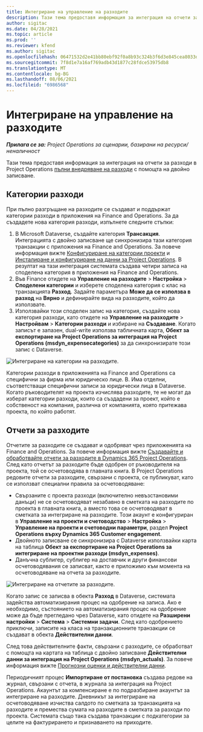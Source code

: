 ```yaml
---
title: Интегриране на управление на разходите
description: Тази тема предоставя информация за интеграция на отчети за разходи в Project Operations с помощта на двойно записване.
author: sigitac
ms.date: 04/28/2021
ms.topic: article
ms.prod: ''
ms.reviewer: kfend
ms.author: sigitac
ms.openlocfilehash: 06471532d2e41bb80ebf92f0a8b93c324b3f6d3e845cea8033d85d291ea237eb
ms.sourcegitcommit: 7f8d1e7a16af769adb43d1877c28fdce53975db8
ms.translationtype: MT
ms.contentlocale: bg-BG
ms.lasthandoff: 08/06/2021
ms.locfileid: "6986568"
---
```

# <a name="expense-management-integration"></a>Интегриране на управление на разходите

_**Прилага се за:** Project Operations за сценарии, базирани на ресурси/неналичност_

Тази тема предоставя информация за интеграция на отчети за разходи в Project Operations [пълни внедряване на разходи](../expense/expense-overview.md) с помощта на двойно записване.

## <a name="expense-categories"></a>Категории разходи

При пълно разгръщане на разходите се създават и поддържат категории разходи в приложения на Finance and Operations. За да създадете нова категория разходи, изпълнете следните стъпки:

1. В Microsoft Dataverse, създайте категория **Трансакция**. Интеграцията с двойно записване ще синхронизира тази категория транзакции с приложения на Finance and Operations. За повече информация вижте [Конфигуриране на категории проекти](/dynamics365/project-operations/project-accounting/configure-project-categories) и [Инсталиране и конфигуриране на данни за Project Operations](resource-dual-write-setup-integration.md). В резултат на тази интеграция системата създава четири записа на споделена категория в приложения на Finance and Operations.
2. Във Finance отидете на **Управление на разходите** > **Настройка** > **Споделени категории** и изберете споделена категория с клас на транзакцията **Разход**. Задайте параметъра **Може да се използва в разход** на **Вярно** и дефинирайте вида на разходите, който да използвате.
3. Използвайки този споделен запис на категория, създайте нова категория разходи, като отидете на **Управление на разходите** > **Настройвам** > **Категории разходи** и избиране на **Създаване**. Когато записът е запазен, dual-write използва табличната карта, **Обект за експортиране на Project Operations за интеграция на Project Operations (msdyn\_expensecategories)** за да синхронизирате този запис с Dataverse.

  ![Интегриране на категории на разходите.](./media/DW6ExpenseCategories.png)

Категории разходи в приложенията на Finance and Operations са специфични за фирма или юридическо лице. В. Има отделни, съответстващи специфични записи за юридически лица в Dataverse. Когато ръководителят на проекта изчислява разходите, те не могат да изберат категории разходи, които са създадени за проект, който е собственост на компания, различна от компанията, която притежава проекта, по който работят. 

## <a name="expense-reports"></a>Отчети за разходите

Отчетите за разходите се създават и одобряват чрез приложенията на Finance and Operations. За повече информация вижте [Създавайте и обработвайте отчети за разходите в Dynamics 365 Project Operations](/learn/modules/create-process-expense-reports/). След като отчетът за разходите бъде одобрен от ръководителя на проекта, той се осчетоводява в главната книга. В Project Operations редовите отчети за разходите, свързани с проекта, се публикуват, като се използват специални правила за осчетоводяване:

  - Свързаните с проекта разходи (включително невъзстановими данъци) не се осчетоводяват незабавно в сметката на разходите по проекта в главната книга, а вместо това се осчетоводяват в сметката за интегриране на разходите. Този акаунт е конфигуриран в **Управление на проекти и счетоводство** > **Настройка** > **Управление на проекти и счетоводни параметри**, раздел **Project Operations върху Dynamics 365 Customer engagement**.
  - Двойното записване се синхронизира с Dataverse използвайки карта на таблица **Обект за експортиране на Project Operations за интегриране на проектни разходи (msdyn\_expenses)**.
  - Данъчна сублигер, сублигер на доставчик и други финансови осчетоводявания се записват, както е приложимо към момента на осчетоводяване на отчета за разходите.

  ![Интегриране на отчетите за разходите.](./media/DW6ExpenseReports.png)

Когато запис се записва в обекта **Разход** в Dataverse, системата задейства автоматизирания процес на одобрение на записа. Ако е необходимо, състоянието на автоматизирания процес на одобрение може да бъде прегледано чрез Dataverse, като отидете на **Разширени настройки** > **Система** > **Системни задачи**. След като одобрението приключи, записите на класа на транзакционните транзакции се създават в обекта **Действителни данни**.

След това действителните факти, свързани с разходите, се обработват с помощта на картата на таблица с двойно записване **Действителни данни за интеграция на Project Operations (msdyn\_actuals)**. За повече информация вижте [Прогнозни оценки и действителни данни](resource-dual-write-estimates-actuals.md).

Периодичният процес **Импортиране от постановка** създава редове на журнал, свързани с отчета, в журнала за интеграция на Project Operations. Акаунтът за компенсиране е по подразбиране акаунтът за интегриране на разходите. Дневникът за интегриране на осчетоводяване изчиства салдото по сметката за транзакцията на разходите и премества сумата на разходите в сметката за разходи по проекта. Системата също така създава транзакции с подкатегории за целите на фактурирането и признаването на приходите.
